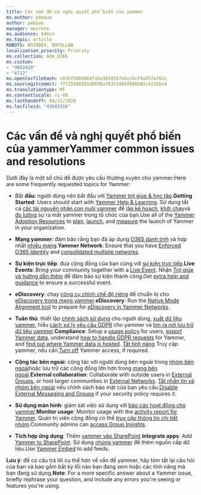```yaml
---
title: Các vấn đề và nghị quyết phổ biến của yammer
ms.author: pebaum
author: pebaum
manager: mnirkhe
ms.audience: Admin
ms.topic: article
ROBOTS: NOINDEX, NOFOLLOW
localization_priority: Priority
ms.collection: Adm_O365
ms.custom:
- "9002428"
- "4712"
ms.openlocfilehash: c83b7588d06df1ba36581b7ebcc0cf4a357a762c
ms.sourcegitcommit: f7f25506191d0656a7637340df806b82c4232bc4
ms.translationtype: MT
ms.contentlocale: vi-VN
ms.lasthandoff: 04/21/2020
ms.locfileid: "43601516"
---
```

# <a name="yammer-common-issues-and-resolutions"></a><span data-ttu-id="7bf16-102">Các vấn đề và nghị quyết phổ biến của yammer</span><span class="sxs-lookup"><span data-stu-id="7bf16-102">Yammer common issues and resolutions</span></span>

<span data-ttu-id="7bf16-103">Dưới đây là một số chủ đề được yêu cầu thường xuyên cho yammer:</span><span class="sxs-lookup"><span data-stu-id="7bf16-103">Here are some frequently requested topics for Yammer:</span></span>

- <span data-ttu-id="7bf16-104">Bắt **đầu**: người dùng nên bắt đầu với [Yammer trợ giúp & học tập](https://support.office.com/yammer).</span><span class="sxs-lookup"><span data-stu-id="7bf16-104">**Getting Started**: Users should start with [Yammer Help & Learning](https://support.office.com/yammer).</span></span> <span data-ttu-id="7bf16-105">Sử dụng tất cả [các tài nguyên nhận con nuôi yammer](https://aka.ms/yamresources) để [lập kế hoạch](https://aka.ms/YamSuccessGuide), [khởi chạy](https://aka.ms/YamLaunchPlaybook)và [đo lường](https://aka.ms/YamMeasureSuccesGuide) sự ra mắt yammer trong tổ chức của bạn.</span><span class="sxs-lookup"><span data-stu-id="7bf16-105">Use all of the [Yammer Adoption Resources](https://aka.ms/yamresources) to [plan](https://aka.ms/YamSuccessGuide), [launch](https://aka.ms/YamLaunchPlaybook), and [measure](https://aka.ms/YamMeasureSuccesGuide) the launch of Yammer in your organization.</span></span> 

- <span data-ttu-id="7bf16-106">**Mạng yammer**: đảm bảo rằng bạn đã áp dụng [O365 danh tính](https://docs.microsoft.com/yammer/configure-your-yammer-network/enforce-office-365-identity) và hợp nhất [nhiều mạng](https://docs.microsoft.com/yammer/configure-your-yammer-network/consolidate-multiple-yammer-networks).</span><span class="sxs-lookup"><span data-stu-id="7bf16-106">**Yammer Network**: Ensure that you have [Enforced O365 Identity](https://docs.microsoft.com/yammer/configure-your-yammer-network/enforce-office-365-identity) and [consolidated multiple networks](https://docs.microsoft.com/yammer/configure-your-yammer-network/consolidate-multiple-yammer-networks).</span></span> 

- <span data-ttu-id="7bf16-107">**Sự kiện trực tiếp**: đưa cộng đồng của bạn cùng với [sự kiện trực tiếp](https://docs.microsoft.com/yammer/manage-yammer-groups/yammer-live-events).</span><span class="sxs-lookup"><span data-stu-id="7bf16-107">**Live Events**: Bring your community together with a [Live Event](https://docs.microsoft.com/yammer/manage-yammer-groups/yammer-live-events).</span></span> <span data-ttu-id="7bf16-108">Nhận [Trợ giúp và hướng dẫn thêm](https://resources.techcommunity.microsoft.com/live-events/assistance/) để đảm bảo sự kiện thành công.</span><span class="sxs-lookup"><span data-stu-id="7bf16-108">Get [extra help and guidance](https://resources.techcommunity.microsoft.com/live-events/assistance/) to ensure a successful event.</span></span> 

- <span data-ttu-id="7bf16-109">**eDiscovery**: chạy [công cụ chỉnh chế độ riêng](https://docs.microsoft.com/yammer/configure-your-yammer-network/overview-native-mode) để chuẩn bị cho [eDiscovery trong mạng yammer](https://docs.microsoft.com/yammer/manage-security-and-compliance/overview-of-ediscovery).</span><span class="sxs-lookup"><span data-stu-id="7bf16-109">**eDiscovery**: Run the [Native Mode Alignment tool](https://docs.microsoft.com/yammer/configure-your-yammer-network/overview-native-mode) to prepare for [eDiscovery in Yammer Networks](https://docs.microsoft.com/yammer/manage-security-and-compliance/overview-of-ediscovery).</span></span> 

- <span data-ttu-id="7bf16-110">**Tuân thủ**: thiết lập [chính sách sử dụng](https://docs.microsoft.com/yammer/manage-security-and-compliance/set-up-a-usage-policy) cho người dùng, [xuất dữ liệu yammer](https://docs.microsoft.com/yammer/manage-security-and-compliance/export-yammer-enterprise-data), hiểu [cách xử lý yêu cầu GDPR](https://docs.microsoft.com/yammer/manage-security-and-compliance/gdpr-requests-in-yammer-enterprise) cho yammer và [tìm ra nơi lưu trữ dữ liệu yammer](https://docs.microsoft.com/yammer/manage-security-and-compliance/data-residency).</span><span class="sxs-lookup"><span data-stu-id="7bf16-110">**Compliance**: Setup a [usage policy](https://docs.microsoft.com/yammer/manage-security-and-compliance/set-up-a-usage-policy) for users, [export Yammer data](https://docs.microsoft.com/yammer/manage-security-and-compliance/export-yammer-enterprise-data), understand [how to handle GDPR requests](https://docs.microsoft.com/yammer/manage-security-and-compliance/gdpr-requests-in-yammer-enterprise) for Yammer, and [find out where Yammer data is hosted](https://docs.microsoft.com/yammer/manage-security-and-compliance/data-residency).</span></span> <span data-ttu-id="7bf16-111">[Tắt tính năng](https://docs.microsoft.com/yammer/manage-yammer-users/turn-off-user-access) Truy cập yammer, nếu cần.</span><span class="sxs-lookup"><span data-stu-id="7bf16-111">[Turn off](https://docs.microsoft.com/yammer/manage-yammer-users/turn-off-user-access) Yammer access, if required.</span></span>

- <span data-ttu-id="7bf16-112">**Cộng tác bên ngoài**: cộng tác với người dùng bên ngoài trong [nhóm bên ngoài](https://docs.microsoft.com/yammer/work-with-external-users/create-and-manage-external-groups)hoặc lưu trữ các cộng đồng lớn hơn trong [mạng bên ngoài](https://docs.microsoft.com/yammer/work-with-external-users/create-and-manage-an-external-network).</span><span class="sxs-lookup"><span data-stu-id="7bf16-112">**External collaboration**: Collaborate with outside users in [External Groups](https://docs.microsoft.com/yammer/work-with-external-users/create-and-manage-external-groups), or host larger communities in [External Networks](https://docs.microsoft.com/yammer/work-with-external-users/create-and-manage-an-external-network).</span></span> <span data-ttu-id="7bf16-113">[Tắt nhắn tin và nhóm bên ngoài](https://docs.microsoft.com/yammer/work-with-external-users/disable-external-messaging) nếu chính sách bảo mật của bạn yêu cầu.</span><span class="sxs-lookup"><span data-stu-id="7bf16-113">[Disable External Messaging and Groups](https://docs.microsoft.com/yammer/work-with-external-users/disable-external-messaging) if your security policy requires it.</span></span>

- <span data-ttu-id="7bf16-114">**Sử dụng màn hình**: giám sát việc sử dụng với [báo cáo hoạt động cho yammer](https://docs.microsoft.com/microsoft-365/admin/activity-reports/yammer-activity-report).</span><span class="sxs-lookup"><span data-stu-id="7bf16-114">**Monitor usage**: Monitor usage with the [activity report for Yammer](https://docs.microsoft.com/microsoft-365/admin/activity-reports/yammer-activity-report).</span></span> <span data-ttu-id="7bf16-115">Quản trị viên cộng đồng có thể [truy cập thông tin chi tiết nhóm](https://support.office.com/article/view-group-insights-in-yammer-73f9fa6d-d442-4f25-9194-d5317c9328ab).</span><span class="sxs-lookup"><span data-stu-id="7bf16-115">Community admins can [access Group Insights](https://support.office.com/article/view-group-insights-in-yammer-73f9fa6d-d442-4f25-9194-d5317c9328ab).</span></span>

- <span data-ttu-id="7bf16-116">**Tích hợp ứng dụng**: Thêm [yammer vào SharePoint](https://docs.microsoft.com/yammer/integrate-yammer-with-other-apps/embed-a-feed-into-a-sharepoint-site).</span><span class="sxs-lookup"><span data-stu-id="7bf16-116">**Integrate apps**: Add [Yammer to SharePoint](https://docs.microsoft.com/yammer/integrate-yammer-with-other-apps/embed-a-feed-into-a-sharepoint-site).</span></span> <span data-ttu-id="7bf16-117">Sử dụng [nhúng yammer](https://developer.yammer.com/docs/embed) để thêm nguồn cấp dữ liệu.</span><span class="sxs-lookup"><span data-stu-id="7bf16-117">Use [Yammer Embed](https://developer.yammer.com/docs/embed) to add feeds.</span></span> 

<span data-ttu-id="7bf16-118">**Lưu ý**: để có câu trả lời cụ thể hơn về vấn đề yammer, hãy tóm tắt lại câu hỏi của bạn và bao gồm bất kỳ lỗi nào bạn đang xem hoặc các tính năng mà bạn đang sử dụng.</span><span class="sxs-lookup"><span data-stu-id="7bf16-118">**Note**: For a more specific answer about a Yammer issue, briefly rephrase your question, and include any errors you're seeing or features you're using.</span></span>
